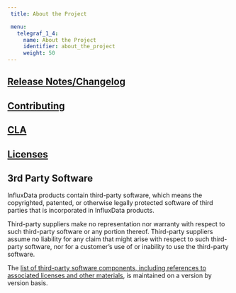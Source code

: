 ```yaml
---
 title: About the Project

 menu:
   telegraf_1_4:
     name: About the Project
     identifier: about_the_project
     weight: 50
---
```

## [Release Notes/Changelog](/telegraf/v1.4/about_the_project/release-notes-changelog/)

## [Contributing](https://github.com/influxdata/telegraf/blob/master/CONTRIBUTING.md)

## [CLA](https://influxdata.com/community/cla/)

## [Licenses](https://github.com/influxdata/telegraf/blob/master/LICENSE)

## <a name="third_party">3rd Party Software</a>
InfluxData products contain third-party software, which means the copyrighted, patented, or otherwise legally protected
software of third parties that is incorporated in InfluxData products.

Third-party suppliers make no representation nor warranty with respect to such third-party software or any portion thereof. 
Third-party suppliers assume no liability for any claim that might arise with respect to such third-party software, nor for a
customer’s use of or inability to use the third-party software. 

The [list of third-party software components, including references to associated licenses and other materials](https://github.com/influxdata/telegraf/blob/release-1.4/docs/LICENSE_OF_DEPENDENCIES.md), is maintained on a version by version basis.
